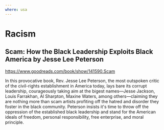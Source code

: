 ```yaml
---
where: usa
---
```


# Racism

## Scam: How the Black Leadership Exploits Black America by Jesse Lee Peterson

<https://www.goodreads.com/book/show/141590.Scam>

In this provocative book, Rev. Jesse Lee Peterson, the most outspoken critic of the civil-rights establishment in America today, lays bare its corrupt leadership, courageously taking aim at the bigest names―Jesse Jackson, Louis Farrakhan, Al Sharpton, Maxine Waters, among others―claiming they are nothing more than scam artists profiting off the hatred and disorder they foster in the black community. Peterson insists it's time to throw off the oppression of the established black leadership and stand for the American ideals of freedom, personal responsibility, free enterprise, and moral principle.
